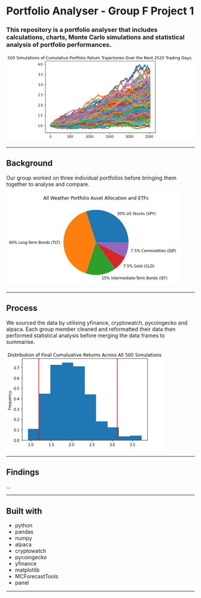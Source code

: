 # Portfolio Analyser - Group F Project 1

### This repository is a portfolio analyser that includes calculations, charts, Monte Carlo simulations and statistical analysis of portfolio performances.

![MC](Images/MC_Simulation.PNG)

---

## Background

Our group worked on three individual portfolios before bringing them together to analyse and compare. 

![MC](Images/all_weather_allocation.PNG)

---

## Process

We sourced the data by utilising yfinance, cryptowatch, pycoingecko and alpaca. Each group member cleaned and reformatted their data then performed statistical analysis before merging the data frames to summarise.  

![MC_dist](Images/MC_distributions.PNG)

---

## Findings

...

---

## Built with
* python
* pandas
* numpy
* alpaca
* cryptowatch
* pycoingecko
* yfinance
* matplotlib
* MCForecastTools
* panel

---